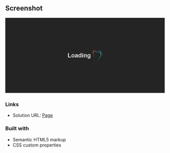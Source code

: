 ## Screenshot
![Design preview ](./src/assets/img/loading-sr.png)

### Links

- Solution URL: [Page](https://javier1793-op.github.io/Loading/)


### Built with

- Semantic HTML5 markup
- CSS custom properties



